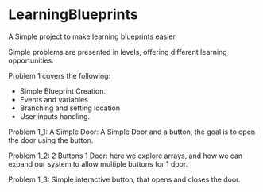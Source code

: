 # LearningBlueprints
A Simple project to make learning blueprints easier.

Simple problems are presented in levels, offering different learning opportunities.

Problem 1 covers the following:
- Simple Blueprint Creation.
- Events and variables
- Branching and setting location
- User inputs handling.

Problem 1_1: A Simple Door: A Simple Door and a button, the goal is to open the door using the button.

Problem 1_2: 2 Buttons 1 Door: here we explore arrays, and how we can expand our system to allow multiple buttons for 1 door.

Problem 1_3: Simple interactive button, that opens and closes the door.


